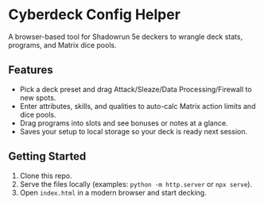 # Cyberdeck Config Helper

A browser-based tool for Shadowrun 5e deckers to wrangle deck stats, programs, and Matrix dice pools.

## Features
- Pick a deck preset and drag Attack/Sleaze/Data Processing/Firewall to new spots.
- Enter attributes, skills, and qualities to auto-calc Matrix action limits and dice pools.
- Drag programs into slots and see bonuses or notes at a glance.
- Saves your setup to local storage so your deck is ready next session.

## Getting Started
1. Clone this repo.
2. Serve the files locally (examples: `python -m http.server` or `npx serve`).
3. Open `index.html` in a modern browser and start decking.
